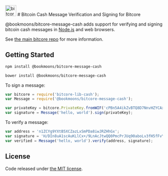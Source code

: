<img src="http://bitcore.io/css/images/module-message.png" alt="bitcore message" height="35">
# Bitcoin Cash Message Verification and Signing for Bitcore

@bookmoons/bitcore-message-cash adds support for verifying and signing bitcoin cash messages in [Node.js](http://nodejs.org/) and web browsers.

See [the main bitcore repo](https://github.com/bitpay/bitcore) for more information.

## Getting Started

```sh
npm install @bookmoons/bitcore-message-cash
```

```sh
bower install @bookmoons/bitcore-message-cash
```

To sign a message:

```javascript
var bitcore = require('bitcore-lib-cash');
var Message = require('@bookmoons/bitcore-message-cash');

var privateKey = bitcore.PrivateKey.fromWIF('cPBn5A4ikZvBTQ8D7NnvHZYCAxzDZ5Z2TSGW2LkyPiLxqYaJPBW4');
var signature = Message('hello, world').sign(privateKey);
```

To verify a message:

```javascript
var address = 'n1ZCYg9YXtB5XCZazLxSmPDa8iwJRZHhGx';
var signature = 'H/DIn8uA1scAuKLlCx+/9LnAcJtwQQ0PmcPrJUq90aboLv3fH5fFvY+vmbfOSFEtGarznYli6ShPr9RXwY9UrIY=';
var verified = Message('hello, world').verify(address, signature);
```

## License

Code released under [the MIT license](https://github.com/bitpay/bitcore/blob/master/LICENSE).
